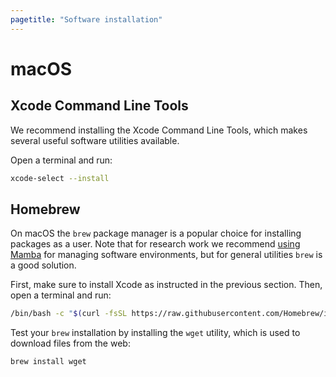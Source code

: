 ```yaml
---
pagetitle: "Software installation"
---
```


# macOS

## Xcode Command Line Tools

We recommend installing the Xcode Command Line Tools, which makes several useful software utilities available.

Open a terminal and run:

```bash
xcode-select --install
```

## Homebrew

On macOS the `brew` package manager is a popular choice for installing packages as a user. 
Note that for research work we recommend [using Mamba](mamba.md) for managing software environments, but for general utilities `brew` is a good solution. 

First, make sure to install Xcode as instructed in the previous section.
Then, open a terminal and run:

```bash
/bin/bash -c "$(curl -fsSL https://raw.githubusercontent.com/Homebrew/install/HEAD/install.sh)"
```

Test your `brew` installation by installing the `wget` utility, which is used to download files from the web:

```bash
brew install wget
```